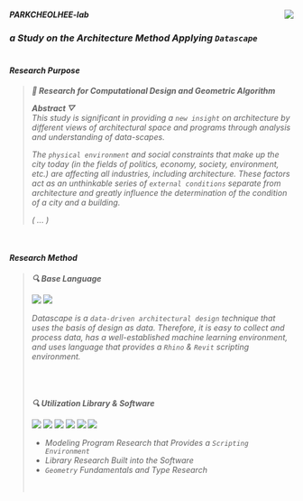 <div align="left">
<img src="https://komarev.com/ghpvc/?username=parkcheolhee-lab&&style=flat-square" align="right" />

##### ___PARKCHEOLHEE-lab___
### ___a Study on the Architecture Method Applying `Datascape`___ </div>
#  
#### ___Research Purpose___<br>

> ___📖 Research for Computational Design and Geometric Algorithm___
>
> ___Abstract ▽___<br>
> _This study is significant in providing a `new insight` on architecture by different views of architectural space and programs through analysis and understanding of data-scapes._
> 
> _The `physical environment` and social constraints that make up the city today (in the fields of politics, economy, society, environment, etc.) are affecting all industries, including architecture. These factors act as an unthinkable series of `external conditions` separate from architecture and greatly influence the determination of the condition of a city and a building._
> 
> _( ... )_
<br>

#### ___Research Method___<br>
> ___🔍 Base Language___
> 
> <img src="https://img.shields.io/badge/python-3776AB?style=for-the-badge&logo=python&logoColor=white"/> <img src="https://img.shields.io/badge/csharp-239120?style=for-the-badge&logo=csharp&logoColor=white"/>
> 
>  _Datascape is a `data-driven architectural design` technique that uses the basis of design as data. Therefore, it is easy to collect and process data, has a well-established machine learning environment, and uses language that provides a `Rhino` & `Revit` scripting environment._<br>
>
> 　<br><br>
> 
>  ___🔍 Utilization Library & Software___
> 
> <img src="https://img.shields.io/badge/rhinoscriptsyntax-2d2f34?style=for-the-badge&logo=rhinoceros&logoColor=white"/> <img src="https://img.shields.io/badge/ghpythonlib-83b81a?style=for-the-badge&logo=gimp&logoColor=white"/> <img src="https://img.shields.io/badge/scikitlearn-F7931E?style=for-the-badge&logo=scikitlearn&logoColor=white"/> <img src="https://img.shields.io/badge/galapagos-ff4154?style=for-the-badge&logo=runkit&logoColor=white"/> <img src="https://img.shields.io/badge/revit-0061ff?style=for-the-badge&logo=rakuten&logoColor=white"/> <img src="https://img.shields.io/badge/qgis-589632?style=for-the-badge&logo=qgis&logoColor=white"/>
> 
> - _Modeling Program Research that Provides a `Scripting Environment`_
> - _Library Research Built into the Software_
> - _`Geometry` Fundamentals and Type Research_
> <br>
<br>

